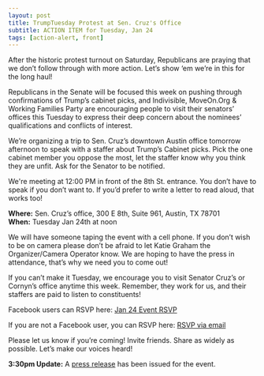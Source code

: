 ```yaml
---
layout: post
title: TrumpTuesday Protest at Sen. Cruz's Office
subtitle: ACTION ITEM for Tuesday, Jan 24
tags: [action-alert, front]
---
```


After the historic protest turnout on Saturday, Republicans are praying
that we don’t follow through with more action. Let’s show ‘em
we’re in this for the long haul!

Republicans in the Senate will be focused this week on pushing through
confirmations of Trump’s cabinet picks, and Indivisible, MoveOn.Org &
Working Families Party are encouraging people to visit their senators’
offices this Tuesday to express their deep concern about the nominees’
qualifications and conflicts of interest.

We’re organizing a trip to Sen. Cruz’s downtown Austin office tomorrow
afternoon to speak with a staffer about Trump’s Cabinet picks. Pick
the one cabinet member you oppose the most, let the staffer know why
you think they are unfit. Ask for the Senator to be notified.

We're meeting at 12:00 PM in front of the 8th St. entrance. You don’t
have to speak if you don’t want to. If you’d prefer to write a letter
to read aloud, that works too!

<b>Where:</b> Sen. Cruz’s office, 300 E 8th, Suite 961, Austin, TX 78701<br />
<b>When:</b> Tuesday Jan 24th at noon<br />

We will have someone taping the event with a cell phone. If you don’t
wish to be on camera please don’t be afraid to let Katie Graham the
Organizer/Camera Operator know. We are hoping to have the press in
attendance, that’s why we need you to come out!

If you can’t make it Tuesday, we encourage you to visit Senator
Cruz’s or Cornyn’s office anytime this week. Remember, they work
for us, and their staffers are paid to listen to constituents!

Facebook users can RSVP here:
[Jan 24 Event RSVP](https://www.facebook.com/events/468206273303177)

If you are not a Facebook user, you can RSVP here:
[RSVP via email](mailto:info@tx10indivisible.us)

Please let us know if you’re coming! Invite friends. Share as widely as possible.
Let’s make our voices heard!

**3:30pm Update:** A [press release](http://www.indivisibleaustin.com/2017/01/23/local-constituents-in-austin-to-hold-resisttrumptuesday-rally-to-oppose-trumps-corrupt-cabinet-and-resist-trumps-agenda-at-noon-january-24/) has been issued for the event.

